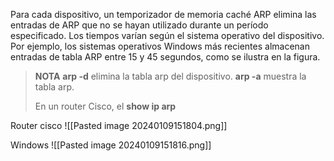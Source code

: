 
Para cada dispositivo, un temporizador de memoria caché ARP elimina las entradas de ARP que no se hayan utilizado durante un período especificado. Los tiempos varían según el sistema operativo del dispositivo. Por ejemplo, los sistemas operativos Windows más recientes almacenan entradas de tabla ARP entre 15 y 45 segundos, como se ilustra en la figura.


>**NOTA**
>**arp -d**  elimina la tabla arp del dispositivo.
>**arp -a** muestra la tabla arp.
>
>En un router Cisco, el **show ip arp**


Router cisco
![[Pasted image 20240109151804.png]]


Windows
![[Pasted image 20240109151816.png]]

